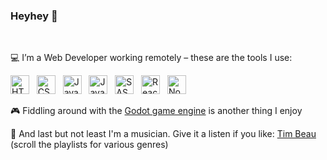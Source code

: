 ### Heyhey 👋
<br>

💻 I’m a Web Developer working remotely – these are the tools I use:

<a href="https://html.spec.whatwg.org/dev/"><img src="https://timschilling.net/github-readme-logos/html5.svg" alt="HTML5" width="30" height="30"></a> &nbsp; 
<a href="https://www.w3.org/Style/CSS/"><img src="https://timschilling.net/github-readme-logos/css3.svg" alt="CSS3" width="30" height="30"></a> &nbsp; 
<a href="https://262.ecma-international.org/12.0/"><img src="https://timschilling.net/github-readme-logos/javascript.svg" alt="JavaScript" width="30" height="30"></a> &nbsp;
<a href="https://www.typescriptlang.org/"><img src="https://timschilling.net/github-readme-logos/typescript.svg" alt="JavaScript" width="30" height="30"></a> &nbsp;
<a href="https://sass-lang.com/"><img src="https://timschilling.net/github-readme-logos/sass.svg" alt="SASS" width="30" height="30"></a> &nbsp; 
<a href="https://reactjs.org/"><img src="https://timschilling.net/github-readme-logos/react.svg" alt="React" width="30" height="30"></a> &nbsp; 
<a href="https://nodejs.org/"><img src="https://timschilling.net/github-readme-logos/nodedotjs.svg" alt="Node.js" width="30" height="30"></a> &nbsp;

🎮 Fiddling around with the [Godot game engine](https://godotengine.org/) is another thing I enjoy

🎹 And last but not least I'm a musician. Give it a listen if you like: [Tim Beau](https://soundcloud.com/timbeau/sets) (scroll the playlists for various genres)
